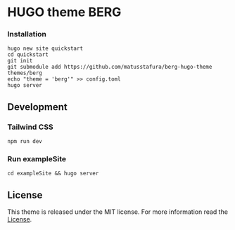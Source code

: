# HUGO theme BERG

### Installation

```shell
hugo new site quickstart
cd quickstart
git init
git submodule add https://github.com/matusstafura/berg-hugo-theme themes/berg
echo "theme = 'berg'" >> config.toml
hugo server
```

## Development

### Tailwind CSS 

```shell
npm run dev
```

### Run exampleSite

```shell
cd exampleSite && hugo server
```

## License

This theme is released under the MIT license. For more information read the [License](LICENSE).
